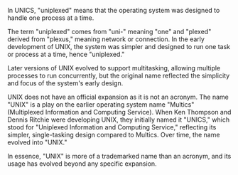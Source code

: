 In UNICS, "uniplexed" means that the operating system was designed to handle one process at a time. 

The term "uniplexed" comes from "uni-" meaning "one" and "plexed" derived from "plexus," meaning network or connection. In the early development of UNIX, the system was simpler and designed to run one task or process at a time, hence "uniplexed." 

Later versions of UNIX evolved to support multitasking, allowing multiple processes to run concurrently, but the original name reflected the simplicity and focus of the system's early design.

UNIX does not have an official expansion as it is not an acronym. The name "UNIX" is a play on the earlier operating system name "Multics" (Multiplexed Information and Computing Service). When Ken Thompson and Dennis Ritchie were developing UNIX, they initially named it "UNICS," which stood for "Uniplexed Information and Computing Service," reflecting its simpler, single-tasking design compared to Multics. Over time, the name evolved into "UNIX." 

In essence, "UNIX" is more of a trademarked name than an acronym, and its usage has evolved beyond any specific expansion.
